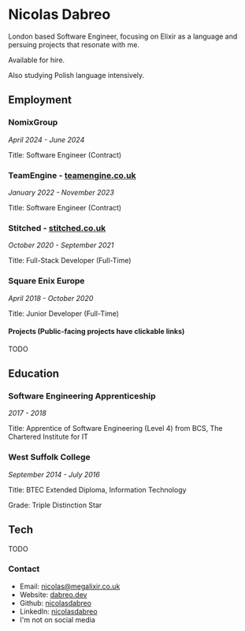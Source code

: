 # Nicolas Dabreo

London based Software Engineer, focusing on Elixir as a language and persuing projects that resonate with me.

Available for hire.

Also studying Polish language intensively.

## Employment

### NomixGroup

_April 2024 - June 2024_

Title: Software Engineer (Contract)

### TeamEngine - [teamengine.co.uk](https://teamengine.co.uk)

_January 2022 - November 2023_

Title: Software Engineer (Contract)

### Stitched - [stitched.co.uk](https://stitched.co.uk)

_October 2020 - September 2021_

Title: Full-Stack Developer (Full-Time)

### Square Enix Europe 

_April 2018 - October 2020_

Title: Junior Developer (Full-Time)

#### Projects (Public-facing projects have clickable links)

TODO

## Education

### Software Engineering Apprenticeship

_2017 - 2018_

Title: Apprentice of Software Engineering (Level 4) from BCS, The Chartered Institute for IT

### West Suffolk College

_September 2014 - July 2016_

Title: BTEC Extended Diploma, Information Technology

Grade: Triple Distinction Star

## Tech

TODO

### Contact

- Email: nicolas@megalixir.co.uk
- Website: [dabreo.dev](https://dabreo.dev)
- Github: [nicolasdabreo](http://github.com/nicolasdabreo)
- LinkedIn: [nicolasdabreo](http://linkedin.com/in/nicolasdabreo)
- I'm not on social media
